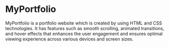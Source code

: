 # MyPortfolio
MyPortfolio is a portfolio website which is created by using HTML and CSS technologies. It has features such as smooth scrolling, animated transitions, and hover effects that enhances the user engagement and ensures optimal viewing experience across various devices and screen sizes.
